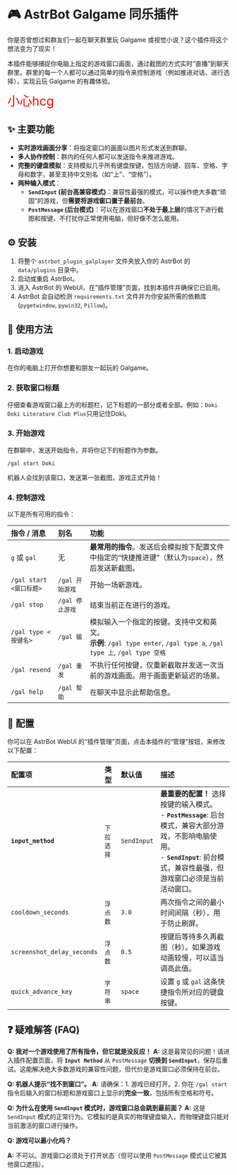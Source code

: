 
# 🎮 AstrBot Galgame 同乐插件

你是否曾想过和群友们一起在聊天群里玩 Galgame 或视觉小说？这个插件将这个想法变为了现实！

本插件能够捕捉你电脑上指定的游戏窗口画面，通过截图的方式实时“直播”到聊天群里。群里的每一个人都可以通过简单的指令来控制游戏（例如推进对话、进行选择），实现云玩 Galgame 的有趣体验。

<span style="color: red; font-size: 2em;">小心hcg</span>

## ✨ 主要功能

*   **实时游戏画面分享**：将指定窗口的画面以图片形式发送到群聊。
*   **多人协作控制**：群内的任何人都可以发送指令来推进游戏。
*   **完整的键盘模拟**：支持模拟几乎所有键盘按键，包括方向键、回车、空格、字母和数字，甚至支持中文别名（如“上”、“空格”）。
*   **两种输入模式**：
    *   **`SendInput` (前台高兼容模式)**：兼容性最强的模式，可以操作绝大多数“顽固”的游戏，但**需要将游戏窗口置于最前台**。
    *   **`PostMessage` (后台模式)**：可以在游戏窗口**不处于最上层**的情况下进行截图和按键，不打扰你正常使用电脑，但好像不怎么能用。

## ⚙️ 安装

1.  将整个 `astrbot_plugin_galplayer` 文件夹放入你的 AstrBot 的 `data/plugins` 目录中。
2.  启动或重启 AstrBot。
3.  进入 AstrBot 的 WebUI，在“插件管理”页面，找到本插件并确保它已启用。
4.  AstrBot 会自动检测 `requirements.txt` 文件并为你安装所需的依赖库 (`pygetwindow`, `pywin32`, `Pillow`)。

## 🚀 使用方法

### 1. 启动游戏

在你的电脑上打开你想要和朋友一起玩的 Galgame。

### 2. 获取窗口标题

仔细查看游戏窗口最上方的标题栏，记下标题的一部分或者全部。例如：`Doki Doki Literature Club Plus`只用记住Doki。

### 3. 开始游戏

在群聊中，发送开始指令，并将你记下的标题作为参数。

```
/gal start Doki
```

机器人会找到该窗口，发送第一张截图，游戏正式开始！

### 4. 控制游戏

以下是所有可用的指令：

| 指令 / 消息 | 别名 | 功能 |
| :--- | :--- | :--- |
| `g` 或 `gal` | 无 | **最常用的指令**。发送后会模拟按下配置文件中指定的“快捷推进键”（默认为`space`），然后发送新截图。 |
| `/gal start <窗口标题>` | `/gal 开始游戏` | 开始一场新游戏。 |
| `/gal stop` | `/gal 停止游戏` | 结束当前正在进行的游戏。 |
| `/gal type <按键名>` | `/gal 输` | 模拟输入一个指定的按键。支持中文和英文。<br>**示例**: `/gal type enter`, `/gal type a`, `/gal type 上`, `/gal type 空格` |
| `/gal resend` | `/gal 重发` | 不执行任何按键，仅重新截取并发送一次当前的游戏画面。用于画面更新延迟的场景。 |
| `/gal help` | `/gal 帮助` | 在聊天中显示此帮助信息。 |

## 🔧 配置

你可以在 AstrBot WebUI 的“插件管理”页面，点击本插件的“管理”按钮，来修改以下配置：

| 配置项 | 类型 | 默认值 | 描述 |
| :--- | :--- | :--- | :--- |
| **`input_method`** | `下拉选择` | `SendInput` | **最重要的配置！** 选择按键的输入模式。<br>- **`PostMessage`**: 后台模式，兼容大部分游戏，不影响电脑使用。<br>- **`SendInput`**: 前台模式，兼容性最强，但游戏窗口必须是当前活动窗口。 |
| `cooldown_seconds` | `浮点数` | `3.0` | 两次指令之间的最小时间间隔（秒），用于防止刷屏。 |
| `screenshot_delay_seconds`| `浮点数` | `0.5` | 按键后等待多久再截图（秒）。如果游戏动画较慢，可以适当调高此值。 |
| `quick_advance_key` | `字符串` | `space` | 设置 `g` 或 `gal` 这条快捷指令所对应的键盘按键。 |

## ❓ 疑难解答 (FAQ)

**Q: 我对一个游戏使用了所有指令，但它就是没反应！**
**A:** 这是最常见的问题！请进入插件配置页面，将 **`Input Method`** 从 `PostMessage` **切换到 `SendInput`**，保存后重试。这能解决绝大多数游戏的兼容性问题，但代价是游戏窗口必须保持在前台。

**Q: 机器人提示“找不到窗口”。**
**A:** 请确保：1. 游戏已经打开。2. 你在 `/gal start` 指令后输入的窗口标题和游戏窗口上显示的**完全一致**，包括所有空格和符号。

**Q: 为什么在使用 `SendInput` 模式时，游戏窗口总会跳到最前面？**
**A:** 这是 `SendInput` 模式的正常行为。它模拟的是真实的物理键盘输入，而物理键盘只能对当前激活的窗口进行操作。

**Q: 游戏可以最小化吗？**

**A:** 不可以。游戏窗口必须处于打开状态（但可以使用 `PostMessage` 模式让它被其他窗口遮挡）。

